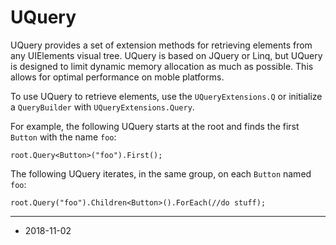 # UQuery

UQuery provides a set of extension methods for retrieving elements from any UIElements visual tree. UQuery is based on JQuery or Linq, but UQuery is designed to limit dynamic memory allocation as much as possible. This allows for optimal performance on moble platforms.

To use UQuery to retrieve elements, use the `UQueryExtensions.Q` or initialize a `QueryBuilder` with `UQueryExtensions.Query`.

For example, the following UQuery starts at the root and finds the first `Button` with the name `foo`:

```
root.Query<Button>("foo").First();
```

The following UQuery iterates, in the same group, on each `Button` named `foo`:

```
root.Query("foo").Children<Button>().ForEach(//do stuff);
```

---
* <span class="page-edit">2018-11-02  <!-- include IncludeTextAmendPageSomeEdit --></span>
